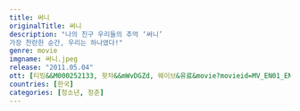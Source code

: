 ```yaml
---
title: 써니
originalTitle: 써니
description: "나의 친구 우리들의 추억 ‘써니’
가장 찬란한 순간, 우리는 하나였다!"
genre: movie
imgname: 써니.jpeg
release: "2011.05.04"
ott: [티빙&&M000252133, 왓챠&&mWvDGZd, 웨이브&유료&movie?movieid=MV_EN01_EN000000016]
countries: [한국]
categories: [청소년, 청춘]
---
```


